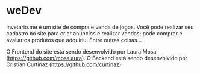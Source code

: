 # weDev

Invetario.me é um site de compra e venda de jogos. Você pode realizar seu cadastro no site para criar anúncios e realizar vendas;
pode comprar e avaliar os produtos que adquiriu. Entre outras coisas...

O Frontend do site está sendo desenvolvido por Laura Mosa (https://github.com/mosalaura).
O Backend está sendo desenvolvido por Cristian Curtinaz (https://github.com/curtinaz).

